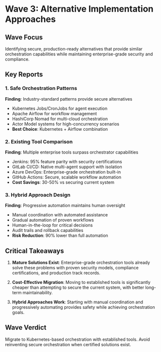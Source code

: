 # Wave 3: Alternative Implementation Approaches

## Wave Focus
Identifying secure, production-ready alternatives that provide similar orchestration capabilities while maintaining enterprise-grade security and compliance.

## Key Reports

### 1. Safe Orchestration Patterns
**Finding**: Industry-standard patterns provide secure alternatives
- Kubernetes Jobs/CronJobs for agent execution
- Apache Airflow for workflow management
- HashiCorp Nomad for multi-cloud orchestration
- Actor Model systems for high-concurrency scenarios
- **Best Choice**: Kubernetes + Airflow combination

### 2. Existing Tool Comparison
**Finding**: Multiple enterprise tools surpass orchestrator capabilities
- Jenkins: 95% feature parity with security certifications
- GitLab CI/CD: Native multi-agent support with isolation
- Azure DevOps: Enterprise-grade orchestration built-in
- GitHub Actions: Secure, scalable workflow automation
- **Cost Savings**: 30-50% vs securing current system

### 3. Hybrid Approach Design
**Finding**: Progressive automation maintains human oversight
- Manual coordination with automated assistance
- Gradual automation of proven workflows
- Human-in-the-loop for critical decisions
- Audit trails and rollback capabilities
- **Risk Reduction**: 90% lower than full automation

## Critical Takeaways

1. **Mature Solutions Exist**: Enterprise-grade orchestration tools already solve these problems with proven security models, compliance certifications, and production track records.

2. **Cost-Effective Migration**: Moving to established tools is significantly cheaper than attempting to secure the current system, with better long-term maintainability.

3. **Hybrid Approaches Work**: Starting with manual coordination and progressively automating provides safety while achieving orchestration goals.

## Wave Verdict
Migrate to Kubernetes-based orchestration with established tools. Avoid reinventing secure orchestration when certified solutions exist.